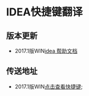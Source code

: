 # IDEA快捷键翻译
## 版本更新
 * 2017.1版WIN[idea 帮助文档](https://www.jetbrains.com/help/idea/2017.1/keymap-reference.html)


 ## 传送地址
  * 2017.1版WIN[点击查看快捷键](./keymap/idea_keymap_2017_1.md);
